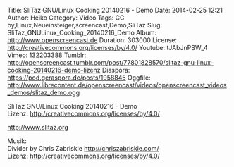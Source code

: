 Title: SliTaz GNU/Linux Cooking 20140216 - Demo
Date: 2014-02-25 12:21
Author: Heiko
Category: Video
Tags: CC by,Linux,Neueinsteiger,screencast,Demo,SliTaz
Slug: SliTaz_GNULinux_Cooking_20140216_Demo
Album: http://www.openscreencast.de
Duration: 303000
License: http://creativecommons.org/licenses/by/4.0/
Youtube: tJAbJnPSW_4
Vimeo: 132203388
Tumblr: http://openscreencast.tumblr.com/post/77801828570/slitaz-gnu-linux-cooking-20140216-demo-lizenz
Diaspora: https://pod.geraspora.de/posts/1958845
Oggfile: http://www.librecontent.de/openscreencast/videos/openscreencast_videos_demos/slitaz_demo.ogg

SliTaz GNU/Linux Cooking 20140216 - Demo  
Lizenz: <http://creativecommons.org/licenses/by/4.0/>  
  
<http://www.slitaz.org>  
  
Musik:  
Divider by Chris Zabriskie <http://chriszabriskie.com/>  
Lizenz: <http://creativecommons.org/licenses/by/4.0/>

